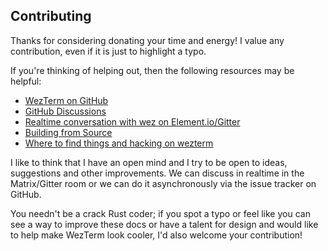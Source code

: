 ## Contributing

Thanks for considering donating your time and energy!  I value any contribution,
even if it is just to highlight a typo.

If you're thinking of helping out, then the following resources may be helpful:

* [WezTerm on GitHub](https://github.com/wez/wezterm)
* [GitHub Discussions](https://github.com/wez/wezterm/discussions)
* [Realtime conversation with wez on Element.io/Gitter](help.md)
* [Building from Source](install/source.md)
* [Where to find things and hacking on wezterm](https://github.com/wez/wezterm/blob/master/CONTRIBUTING.md#contributing-to-wezterm)

I like to think that I have an open mind and I try to be open to ideas,
suggestions and other improvements.  We can discuss in realtime in the Matrix/Gitter
room or we can do it asynchronously via the issue tracker on GitHub.

You needn't be a crack Rust coder; if you spot a typo or feel like you can see
a way to improve these docs or have a talent for design and would like to help
make WezTerm look cooler, I'd also welcome your contribution!


